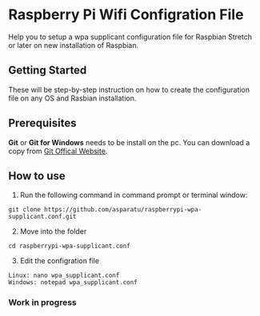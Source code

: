 # Raspberry Pi Wifi Configration File
Help you to setup a wpa supplicant configuration file for Raspbian Stretch or later on new installation of Raspbian.

## Getting Started
These will be step-by-step instruction on how to create the configuration file on any OS and Rasbian installation.

## Prerequisites
**Git** or **Git for Windows** needs to be install on the pc. You can download a copy from [Git Offical Website](https://git-scm.com/downloads).

## How to use
1. Run the following command in command prompt or terminal window:
```
git clone https://github.com/asparatu/raspberrypi-wpa-supplicant.conf.git
```
2. Move into the folder
```
cd raspberrypi-wpa-supplicant.conf
```
3. Edit the configration file
```
Linux: nano wpa_supplicant.conf
Windows: notepad wpa_supplicant.conf
```

### Work in progress
